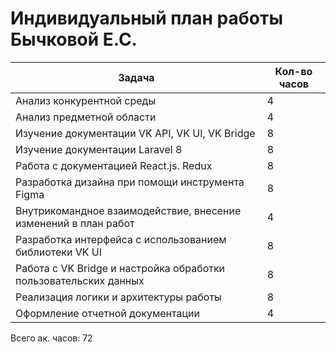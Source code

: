 # Индивидуальный план работы Бычковой Е.С.

|    Задача                                                                    |  Кол-во часов  |
|----------------------------------------------------------------------------  |----------------|
| Анализ конкурентной среды                                                | 4              |
| Анализ предметной области                                               | 4              |
| Изучение документации VK API, VK UI, VK Bridge                       | 8              |
| Изучение документации Laravel 8                                         | 8              |
| Работа с документацией React.js. Redux                                 | 8              |
| Разработка дизайна при помощи инструмента Figma                        | 8              |
| Внутрикомандное взаимодействие, внесение изменений в план работ        | 4              |
| Разработка интерфейса с использованием библиотеки VK UI                  | 8              |
| Работа с VK Bridge и настройка обработки пользовательских данных         | 8              |
| Реализация логики и архитектуры работы                                     | 8              |
| Оформление отчетной документации                                   | 4             |


Всего ак. часов: 72
